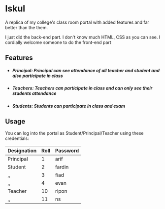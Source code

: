 # Iskul
A replica of my college's class room portal with added features and far better than the them.

I just did the back-end part. I don't know much HTML, CSS as you can see.
I cordially welcome someone to do the front-end part


## Features
+ ##### Principal: Principal can see attendance of all teacher and student and also participate in class
+ ##### Teachers: Teachers can participate in class and can only see their students attendance
+ ##### Students: Students can participate in class and exam



## Usage
You can log into the portal as Student/Principal/Teacher using these credentials:


Designation   | Roll  | Password
------------  | ----  | --------
Principal     | 1     | arif
Student       | 2     | fardin
  ,,          | 3     | fiad
  ,,          | 4     | evan
Teacher       | 10    | ripon
  ,,          | 11    | ns
